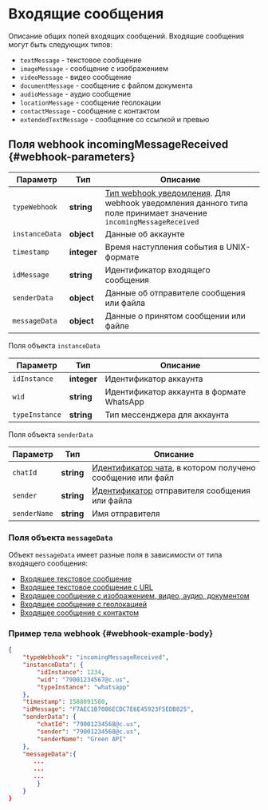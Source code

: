 # Входящие сообщения

Описание общих полей входящих сообщений. Входящие сообщения могут быть следующих типов:

- `textMessage` - текстовое сообщение
- `imageMessage` - сообщение с изображением
- `videoMessage` - видео сообщение
- `documentMessage` - сообщение с файлом документа
- `audioMessage` - аудио сообщение
- `locationMessage` - сообщение геолокации
- `contactMessage` - сообщение с контактом
- `extendedTextMessage` - сообщение со ссылкой и превью

## Поля webhook incomingMessageReceived {#webhook-parameters}

Параметр | Тип | Описание
----- | ----- | -----
`typeWebhook` | **string** | [Тип webhook уведомления](/api/receiving/webhook/type-webhook). Для webhook уведомления данного типа поле принимает значение `incomingMessageReceived`
`instanceData` | **object** | Данные об аккаунте
`timestamp` | **integer** | Время наступления события в UNIX-формате
`idMessage` | **string** | Идентификатор входящего сообщения
`senderData` | **object** | Данные об отправителе сообщения или файла
`messageData` | **object** | Данные о принятом сообщении или файле

Поля объекта `instanceData`

Параметр | Тип | Описание
----- | ----- | -----
`idInstance` | **integer** | Идентификатор аккаунта
`wid` | **string** | Идентификатор аккаунта в формате WhatsApp
`typeInstance` | **string** | Тип мессенджера для аккаунта

Поля объекта `senderData`

Параметр | Тип | Описание
----- | ----- | -----
`chatId` | **string** | [Идентификатор чата](/api/chat-id), в котором получено сообщение или файл
`sender` | **string** | [Идентификатор](/api/chat-id#corr) отправителя сообщения или файла
`senderName` | **string** | Имя отправителя

### Поля объекта `messageData`

Объект `messageData` имеет разные поля в зависимости от типа входящего сообщения:

- [Входящее текстовое сообщение](/api/receiving/webhook/incoming-message/TextMessage)
- [Входящее текстовое сообщение с URL](/api/receiving/webhook/incoming-message/ExtendedTextMessage)
- [Входящее сообщение с изображением, видео, аудио, документом](/api/receiving/webhook/incoming-message/ImageMessage)
- [Входящее сообщение с геолокацией](/api/receiving/webhook/incoming-message/LocationMessage)
- [Входящее сообщение с контактом](/api/receiving/webhook/incoming-message/ContactMessage)

### Пример тела webhook {#webhook-example-body}

```json
{
    "typeWebhook": "incomingMessageReceived",
    "instanceData": {
        "idInstance": 1234,
        "wid": "79001234567@c.us",
        "typeInstance": "whatsapp"
    },
    "timestamp": 1588091580,
    "idMessage": "F7AEC1B7086ECDC7E6E45923F5EDB825",
    "senderData": {
        "chatId": "79001234568@c.us",
        "sender": "79001234568@c.us",
        "senderName": "Green API"
    },
    "messageData":{
       ...
       ...
       ...
        }
    }
}
```